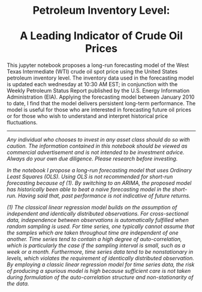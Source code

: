 <H1 align="center"> Petroleum Inventory Level: <br> <br> A Leading Indicator of Crude Oil Prices  </center></H1>

<p>This jupyter notebook proposes a long-run forecasting model of the West Texas Intermediate (WTI) crude oil spot price using the United States petroleum inventory level. The inventory data used in the forecasting model is updated each wednesday at 10:30 AM EST; in conjunction with the Weekly Petroleum Status Report published by the U.S. Energy Information Administration (EIA). Applying the forecasting model between January 2010 to date, I find that the model delivers persistent long-term performance. The model is useful for those who are interested in forecasting future oil prices or for those who wish to understand and interpret historical price fluctuations. </p>

-------------------------------------------------------------------------------------------------------------------------------------------
<i>Any individual who chooses to invest in any asset class should do so with caution. The information contained in this notebook should be viewed as commercial advertisement and is not intended to be investment advice. Always do your own due diligence. Please research before investing. 

In the notebook I propose a long-run forecasting model that uses Ordinary Least Squares (OLS). Using OLS is not recommended for short-run forecasting because of (1). By switching to an ARIMA, the proposed model has historically been able to beat a naive forecasting model in the short-run. Having said that, past performance is not indicative of future returns.

(1) The classical linear regression model builds on the assumption of independent and identically distributed observations. For cross-sectional data, independence between observations is automatically fulfilled when random sampling is used. For time series, one typically cannot assume that the samples which are taken throughout time are independent of one another. Time series tend to contain a high degree of auto-correlation, which is particularly the case if the sampling interval is small, such as a week or a month. Furthermore, time series data tend to be nonstationary in levels, which violates the requirement of identically distributed observation. By employing a classic linear regression model for time series data, the risk of producing a spurious model is high because sufficient care is not taken during formulation of the auto-correlation structure and non-stationarity of the data.</i>
